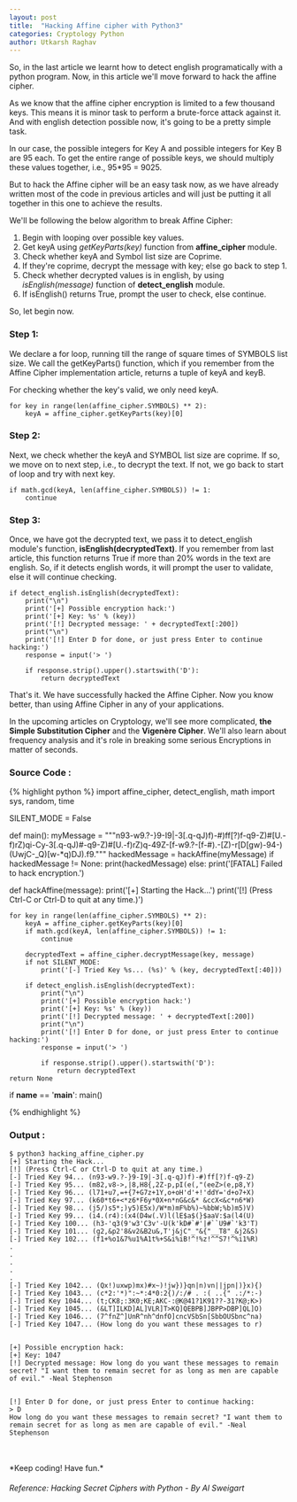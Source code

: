 ```yaml
---
layout: post
title:  "Hacking Affine cipher with Python3"
categories: Cryptology Python
author: Utkarsh Raghav
---
```

So, in the last article we learnt how to detect english programatically with a python program. Now, in this article we'll move forward to hack the affine cipher.

As we know that the affine cipher encryption is limited to a few thousand keys. This means it is minor task to perform a brute-force attack against it. And with english detection possible now, it's going to be a pretty simple task.

In our case, the possible integers for Key A and possible integers for Key B are 95 each. To get the entire range of possible keys, we should multiply these values together, i.e., 95*95 = 9025.

But to hack the Affine cipher will be an easy task now, as we have already written most of the code in previous articles and will just be putting it all together in this one to achieve the results.

We'll be following the below algorithm to break Affine Cipher:
1. Begin with looping over possible key values.
2. Get keyA using *getKeyParts(key)* function from **affine_cipher** module.
3. Check whether keyA and Symbol list size are Coprime.
4. If they're coprime, decrypt the message with key; else go back to step 1.
5. Check whether decrypted values is in english, by using *isEnglish(message)* function of **detect_english** module.
6. If isEnglish() returns True, prompt the user to check, else continue.

So, let begin now.

### Step 1:
We declare a for loop, running till the range of square times of SYMBOLS list size. We call the getKeyParts() function, which if you remember from the Affine Cipher implementation article, returns a tuple of keyA and keyB.

For checking whether the key's valid, we only need keyA.

```
for key in range(len(affine_cipher.SYMBOLS) ** 2):
    keyA = affine_cipher.getKeyParts(key)[0]
```


### Step 2:
Next, we check whether the keyA and SYMBOL list size are coprime. If so, we move on to next step, i.e., to decrypt the text.
If not, we go back to start of loop and try with next key.

```
if math.gcd(keyA, len(affine_cipher.SYMBOLS)) != 1:
    continue
```

### Step 3:
Once, we have got the decrypted text, we pass it to detect_english module's function, **isEnglish(decryptedText)**.
If you remember from last article, this function returns True if more than 20% words in the text are english.
So, if it detects english words, it will prompt the user to validate, else it will continue checking.

```
if detect_english.isEnglish(decryptedText):
    print("\n")
    print('[+] Possible encryption hack:')
    print('[+] Key: %s' % (key))
    print('[!] Decrypted message: ' + decryptedText[:200])
    print("\n")
    print('[!] Enter D for done, or just press Enter to continue hacking:')
    response = input('> ')

    if response.strip().upper().startswith('D'):
        return decryptedText
```
That's it. We have successfully hacked the Affine Cipher. Now you know better, than using Affine Cipher in any of your applications.

In the upcoming articles on Cryptology, we'll see more complicated, **the Simple Substitution Cipher** and the **Vigenère Cipher**.
We'll also learn about frequency analysis and it's role in breaking some serious Encryptions in matter of seconds.

### Source Code :
{% highlight python %}
import affine_cipher, detect_english, math
import sys, random, time


SILENT_MODE = False

def main():
    myMessage = """n93-w9.?-}9-I9|-3[.q-qJ)f)-#)ff[?)f-q9-Z)#[U.-f)rZ)qi-Cy-3[.q-qJ)#-q9-Z)#[U.-f)rZ)q-49Z-[f-w9.?-[f-#).-[Z)-r[D[gw)-94-)(UwjC-_Q)[w-*q)DJ).f9."""
    hackedMessage = hackAffine(myMessage)
    if hackedMessage != None:
        print(hackedMessage)
    else:
        print('[FATAL] Failed to hack encryption.')


def hackAffine(message):
    print('[+] Starting the Hack...')
    print('[!] (Press Ctrl-C or Ctrl-D to quit at any time.)')

    for key in range(len(affine_cipher.SYMBOLS) ** 2):
        keyA = affine_cipher.getKeyParts(key)[0]
        if math.gcd(keyA, len(affine_cipher.SYMBOLS)) != 1:
            continue

        decryptedText = affine_cipher.decryptMessage(key, message)
        if not SILENT_MODE:
            print('[-] Tried Key %s... (%s)' % (key, decryptedText[:40]))

        if detect_english.isEnglish(decryptedText):
            print("\n")
            print('[+] Possible encryption hack:')
            print('[+] Key: %s' % (key))
            print('[!] Decrypted message: ' + decryptedText[:200])
            print("\n")
            print('[!] Enter D for done, or just press Enter to continue hacking:')
            response = input('> ')

            if response.strip().upper().startswith('D'):
                return decryptedText
    return None


if __name__ == '__main__':
    main()


{% endhighlight %}

### Output :
```
$ python3 hacking_affine_cipher.py
[+] Starting the Hack...
[!] (Press Ctrl-C or Ctrl-D to quit at any time.)
[-] Tried Key 94... (n93-w9.?-}9-I9|-3[.q-qJ)f)-#)ff[?)f-q9-Z)
[-] Tried Key 95... (m82,v8->,|8,H8{,2Z-p,pI(e(,"(eeZ>(e,p8,Y)
[-] Tried Key 96... (l71+u7,=+{7+G7z+1Y,o+oH'd'+!'ddY='d+o7+X)
[-] Tried Key 97... (k60*t6+<*z6*F6y*0X+n*nG&c&* &ccX<&c*n6*W)
[-] Tried Key 98... (j5/)s5*;)y5)E5x)/W*m)mF%b%)~%bbW;%b)m5)V)
[-] Tried Key 99... (i4.(r4):(x4(D4w(.V)l(lE$a$(}$aaV:$a(l4(U)
[-] Tried Key 100... (h3-'q3(9'w3'C3v'-U(k'kD#`#'|#``U9#`'k3'T)
[-] Tried Key 101... (g2,&p2'8&v2&B2u&,T'j&jC"_"&{"__T8"_&j2&S)
[-] Tried Key 102... (f1+%o1&7%u1%A1t%+S&i%iB!^!%z!^^S7!^%i1%R)
.
.
.
.
.
[-] Tried Key 1042... (Qx!)uxwp)mx)#x~)!jw})}qn|n)vn||jpn|)}x){)
[-] Tried Key 1043... (c*2:'*)":~*:4*0:2{)/:/# . :( ..{" .:/*:-)
[-] Tried Key 1044... (t;CK8;:3K0;KE;AKC-:@K@41?1K91??-31?K@;K>)
[-] Tried Key 1045... (&LT]ILKD]AL]VLR]T>KQ]QEBPB]JBPP>DBP]QL]O)
[-] Tried Key 1046... (7^fnZ^]UnR^nh^dnfO]cncVSbSn[SbbOUSbnc^na)
[-] Tried Key 1047... (How long do you want these messages to r)


[+] Possible encryption hack:
[+] Key: 1047
[!] Decrypted message: How long do you want these messages to remain secret? "I want them to remain secret for as long as men are capable of evil." -Neal Stephenson


[!] Enter D for done, or just press Enter to continue hacking:
> D
How long do you want these messages to remain secret? "I want them to remain secret for as long as men are capable of evil." -Neal Stephenson

```


<br/>
<br/>
*Keep coding! Have fun.*

###### Reference: Hacking Secret Ciphers with Python - By Al Sweigart
